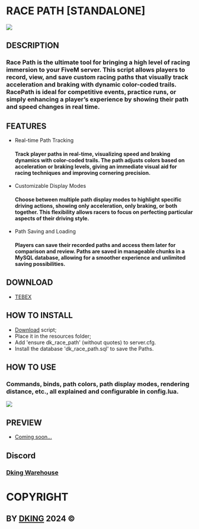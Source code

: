 # RACE PATH [STANDALONE]

![](https://cdn.discordapp.com/attachments/1295245827039563866/1301341406207676426/THUMB.png?ex=67242020&is=6722cea0&hm=cf2962fa22c1b01025f46ebe15f103a31d2a4fce73b67990e2537fd7989c9342&)

## DESCRIPTION

### Race Path is the ultimate tool for bringing a high level of racing immersion to your FiveM server. This script allows players to record, view, and save custom racing paths that visually track acceleration and braking with dynamic color-coded trails. RacePath is ideal for competitive events, practice runs, or simply enhancing a player’s experience by showing their path and speed changes in real time.

## FEATURES

* Real-time Path Tracking
    #### Track player paths in real-time, visualizing speed and braking dynamics with color-coded trails. The path adjusts colors based on acceleration or braking levels, giving an immediate visual aid for racing techniques and improving cornering precision.
* Customizable Display Modes
    #### Choose between multiple path display modes to highlight specific driving actions, showing only acceleration, only braking, or both together. This flexibility allows racers to focus on perfecting particular aspects of their driving style.
* Path Saving and Loading
    #### Players can save their recorded paths and access them later for comparison and review. Paths are saved in manageable chunks in a MySQL database, allowing for a smoother experience and unlimited saving possibilities.

## DOWNLOAD

* [TEBEX](https://dking.tebex.io/package/6521905)

## HOW TO INSTALL

* [Download](https://keymaster.fivem.net/asset-grants) script;
* Place it in the resources folder;
* Add 'ensure dk_race_path' (without quotes) to server.cfg.
* Install the database 'dk_race_path.sql' to save the Paths.

## HOW TO USE

### Commands, binds, path colors, path display modes, rendering distance, etc., all explained and configurable in config.lua.
![](https://cdn.discordapp.com/attachments/1295245827039563866/1301265034755969136/code.png?ex=6723d900&is=67228780&hm=9e1245eb4a93c4a796b2925e40e9e42de5706d2d2d9f2b6898b306e6d034d8ab&)

## PREVIEW

* [Coming soon...](https://discord.gg/Rw6vjcXspG)

## Discord

### [Dking Warehouse](https://discord.gg/Rw6vjcXspG)

# COPYRIGHT

## BY [DKING](https://github.com/Dking07) 2024 ©
